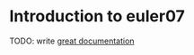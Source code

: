 # Introduction to euler07

TODO: write [great documentation](http://jacobian.org/writing/great-documentation/what-to-write/)
